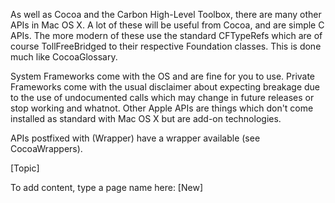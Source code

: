 As well as Cocoa and the Carbon High-Level Toolbox, there are many other APIs in Mac OS X. A lot of these will be useful from Cocoa, and are simple C APIs. The more modern of these use the standard CFTypeRefs which are of course TollFreeBridged to their respective Foundation classes. This is done much like CocoaGlossary.

System Frameworks come with the OS and are fine for you to use.
Private Frameworks come with the usual disclaimer about expecting breakage due to the use of undocumented calls which may change in future releases or stop working and whatnot.
Other Apple APIs are things which don't come installed as standard with Mac OS X but are add-on technologies.

APIs postfixed with (Wrapper) have a wrapper available (see CocoaWrappers).

[Topic]

To add content, type a page name here: [New]
